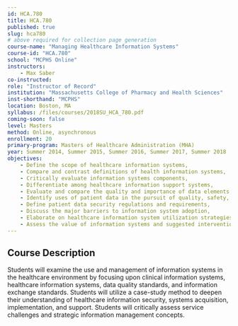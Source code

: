 ```yaml
---
id: HCA.780
title: HCA.780
published: true
slug: hca780
# above required for collection page generation
course-name: "Managing Healthcare Information Systems"
course-id: "HCA.780"
school: "MCPHS Online"
instructors: 
    - Max Saber
co-instructed: 
role: "Instructor of Record"
institution: "Massachusetts College of Pharmacy and Health Sciences"
inst-shorthand: "MCPHS"
location: Boston, MA
syllabus: /files/courses/2018SU_HCA_780.pdf
coming-soon: false
level: Masters
method: Online, asynchronous
enrollment: 20
primary-program: Masters of Healthcare Administration (MHA)
year: Summer 2014, Summer 2015, Summer 2016, Summer 2017, Summer 2018
objectives: 
    - Define the scope of healthcare information systems,
    - Compare and contrast definitions of health information systems,
    - Critically evaluate information systems components,
    - Differentiate among healthcare information support systems,
    - Evaluate and compare the quality and importance of data elements,
    - Identify uses of patient data in the pursuit of quality, safety, and efficiency,
    - Define patient data security regulations and requirements,
    - Discuss the major barriers to information system adoption,
    - Elaborate on healthcare information system utilization strategies, and
    - Assess the value of information systems and suggested interventions to increase value.
---
```


## Course Description

Students will examine the use and management of information systems in the healthcare environment by focusing upon clinical information systems, healthcare information systems, data quality standards, and information exchange standards. Students will utilize a case-study method to deepen their understanding of healthcare information security, systems acquisition, implementation, and support. Students will critically assess service challenges and strategic information management concepts.
